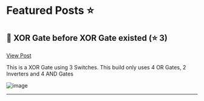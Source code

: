 # Featured Posts ⭐

## 🥇 XOR Gate before XOR Gate existed (⭐ 3)
[View Post](https://discord.com/channels/1407297283220836372/1409159643846148127/1409159643846148127)

This is a XOR Gate using 3 Switches. This build only uses 4 OR Gates, 2 Inverters and 4 AND Gates


![image](https://cdn.discordapp.com/attachments/1409159643846148127/1409159644219179078/image.png?ex=68afa970&is=68ae57f0&hm=a2c49041d0665a8b65d8d353b08b15158f42ece2ff25a7db169374019385f927&)

---
